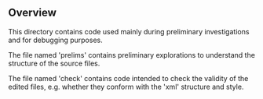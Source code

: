 ## Overview

This directory contains code used mainly during preliminary investigations and for debugging purposes. 

  The file named 'prelims' contains preliminary explorations to understand the structure of the source files. 

  The file named 'check' contains code intended to check the validity of the edited files, e.g. whether they conform with the 'xml' structure and style.  
